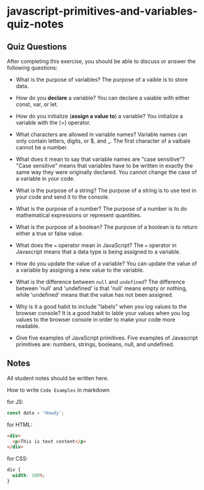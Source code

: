 # javascript-primitives-and-variables-quiz-notes

## Quiz Questions

After completing this exercise, you should be able to discuss or answer the following questions:

- What is the purpose of variables?
  The purpose of a vaible is to store data.

- How do you **declare** a variable?
  You can declare a vaiable with either const, var, or let.

- How do you initialize (**assign a value to**) a variable?
  You initialize a variable with the (=) operator.

- What characters are allowed in variable names?
  Variable names can only contain letters, digits, or $, and \_. The first character of a vaibale cannot be a number.

- What does it mean to say that variable names are "case sensitive"?
  "Case sensitive" means that variables have to be written in exactly the same way they were originally declared. You cannot change the case of a variable in your code.

- What is the purpose of a string?
  The purpose of a string is to use text in your code and send it to the console.

- What is the purpose of a number?
  The purpose of a number is to do mathematical expressions or represent quantities.

- What is the purpose of a boolean?
  The purpose of a boolean is to return either a true or false value.

- What does the `=` operator mean in JavaScript?
  The `=` operator in Javascript means that a data type is being assigned to a variable.

- How do you update the value of a variable?
  You can update the value of a variable by assigning a new value to the variable.

- What is the difference between `null` and `undefined`?
  The difference between 'null' and 'undefined' is that 'null' means empty or nothing, while 'undefined' means that the value has not been assigned.

- Why is it a good habit to include "labels" when you log values to the browser console?
  It is a good habit to lable your values when you log values to the browser console in order to make your code more readable.

- Give five examples of JavaScript primitives.
  Five examples of Javascript primitives are: numbers, strings, booleans, null, and undefined.

## Notes

All student notes should be written here.

How to write `Code Examples` in markdown

for JS:

```javascript
const data = 'Howdy';
```

for HTML:

```html
<div>
  <p>This is text content</p>
</div>
```

for CSS:

```css
div {
  width: 100%;
}
```
